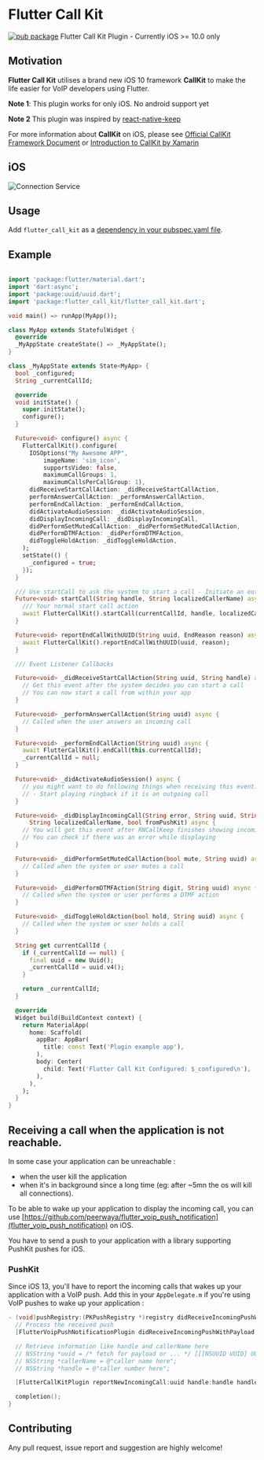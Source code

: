 # Flutter Call Kit

[![pub package](https://img.shields.io/pub/v/flutter_call_kit.svg)](https://pub.dartlang.org/packages/flutter_call_kit)
Flutter Call Kit Plugin - Currently iOS >= 10.0 only

## Motivation

**Flutter Call Kit** utilises a brand new iOS 10 framework **CallKit**  to make the life easier for VoIP developers using Flutter.

**Note 1**: This plugin works for only iOS. No android support yet

**Note 2** This plugin was inspired by [react-native-keep](https://github.com/react-native-webrtc/react-native-callkeep)

For more information about **CallKit** on iOS, please see [Official CallKit Framework Document](https://developer.apple.com/reference/callkit?language=objc) or [Introduction to CallKit by Xamarin](https://developer.xamarin.com/guides/ios/platform_features/introduction-to-ios10/callkit/)


## iOS
![Connection Service](https://github.com/react-native-webrtc/react-native-callkeep/blob/master/docs/pictures/call-kit.png)

## Usage
Add `flutter_call_kit` as a [dependency in your pubspec.yaml file](https://flutter.io/using-packages/).


## Example

```dart

import 'package:flutter/material.dart';
import 'dart:async';
import 'package:uuid/uuid.dart';
import 'package:flutter_call_kit/flutter_call_kit.dart';

void main() => runApp(MyApp());

class MyApp extends StatefulWidget {
  @override
  _MyAppState createState() => _MyAppState();
}

class _MyAppState extends State<MyApp> {
  bool _configured;
  String _currentCallId;

  @override
  void initState() {
    super.initState();
    configure();
  }

  Future<void> configure() async {
    FlutterCallKit().configure(
      IOSOptions("My Awesome APP",
          imageName: 'sim_icon',
          supportsVideo: false,
          maximumCallGroups: 1,
          maximumCallsPerCallGroup: 1),
      didReceiveStartCallAction: _didReceiveStartCallAction,
      performAnswerCallAction: _performAnswerCallAction,
      performEndCallAction: _performEndCallAction,
      didActivateAudioSession: _didActivateAudioSession,
      didDisplayIncomingCall: _didDisplayIncomingCall,
      didPerformSetMutedCallAction: _didPerformSetMutedCallAction,
      didPerformDTMFAction: _didPerformDTMFAction,
      didToggleHoldAction: _didToggleHoldAction,
    );
    setState(() {
      _configured = true;
    });
  }

  /// Use startCall to ask the system to start a call - Initiate an outgoing call from this point
  Future<void> startCall(String handle, String localizedCallerName) async {
    /// Your normal start call action
    await FlutterCallKit().startCall(currentCallId, handle, localizedCallerName);
  }

  Future<void> reportEndCallWithUUID(String uuid, EndReason reason) async {
    await FlutterCallKit().reportEndCallWithUUID(uuid, reason);
  }

  /// Event Listener Callbacks

  Future<void> _didReceiveStartCallAction(String uuid, String handle) async {
    // Get this event after the system decides you can start a call
    // You can now start a call from within your app
  }

  Future<void> _performAnswerCallAction(String uuid) async {
    // Called when the user answers an incoming call
  }

  Future<void> _performEndCallAction(String uuid) async {
    await FlutterCallKit().endCall(this.currentCallId);
    _currentCallId = null;
  }

  Future<void> _didActivateAudioSession() async {
    // you might want to do following things when receiving this event:
    // - Start playing ringback if it is an outgoing call
  }

  Future<void> _didDisplayIncomingCall(String error, String uuid, String handle,
      String localizedCallerName, bool fromPushKit) async {
    // You will get this event after RNCallKeep finishes showing incoming call UI
    // You can check if there was an error while displaying
  }

  Future<void> _didPerformSetMutedCallAction(bool mute, String uuid) async {
    // Called when the system or user mutes a call
  }

  Future<void> _didPerformDTMFAction(String digit, String uuid) async {
    // Called when the system or user performs a DTMF action
  }

  Future<void> _didToggleHoldAction(bool hold, String uuid) async {
    // Called when the system or user holds a call
  }

  String get currentCallId {
    if (_currentCallId == null) {
      final uuid = new Uuid();
      _currentCallId = uuid.v4();
    }

    return _currentCallId;
  }

  @override
  Widget build(BuildContext context) {
    return MaterialApp(
      home: Scaffold(
        appBar: AppBar(
          title: const Text('Plugin example app'),
        ),
        body: Center(
          child: Text('Flutter Call Kit Configured: $_configured\n'),
        ),
      ),
    );
  }
}

```

## Receiving a call when the application is not reachable.

In some case your application can be unreachable :
- when the user kill the application
- when it's in background since a long time (eg: after ~5mn the os will kill all connections).

To be able to wake up your application to display the incoming call, you can use [https://github.com/peerwaya/flutter_voip_push_notification](flutter_voip_push_notification) on iOS.

You have to send a push to your application with a library supporting PushKit pushes for iOS.

### PushKit

Since iOS 13, you'll have to report the incoming calls that wakes up your application with a VoIP push. Add this in your `AppDelegate.m` if you're using VoIP pushes to wake up your application :

```objective-c
- (void)pushRegistry:(PKPushRegistry *)registry didReceiveIncomingPushWithPayload:(PKPushPayload *)payload forType:(PKPushType)type withCompletionHandler:(void (^)(void))completion {
  // Process the received push
  [FlutterVoipPushNotificationPlugin didReceiveIncomingPushWithPayload:payload forType:(NSString *)type];

  // Retrieve information like handle and callerName here
  // NSString *uuid = /* fetch for payload or ... */ [[[NSUUID UUID] UUIDString] lowercaseString];
  // NSString *callerName = @"caller name here";
  // NSString *handle = @"caller number here";

  [FlutterCallKitPlugin reportNewIncomingCall:uuid handle:handle handleType:@"generic" hasVideo:false localizedCallerName:callerName fromPushKit: YES];

  completion();
}
```

## Contributing

Any pull request, issue report and suggestion are highly welcome!